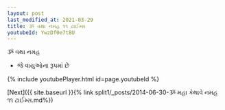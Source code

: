 ```yaml
---
layout: post
last_modified_at: 2021-03-29
title: ૐ વથા નમહ ૧૧ ટાઈમ્સ
youtubeId: YwzDf0e7t8U
---
```

 
 
 ૐ વથા નમહ  
 
 -  જે વાયુઓના રૂપમાં છે 
 
  
 
  
 
 
 
 
 
 


{% include youtubePlayer.html id=page.youtubeId %}
 
[Next]({{ site.baseurl }}{% link  split1/_posts/2014-06-30-ૐ મહા કેથાવે નમહ ૧૧ ટાઈમ્સ.md%})
 
